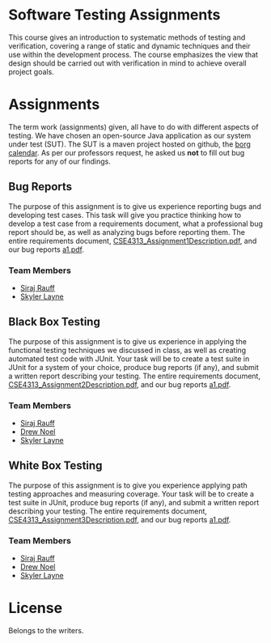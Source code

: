Software Testing Assignments
============================

This course gives an introduction to systematic methods of testing and verification,
covering a range of static and dynamic techniques and their use within the development
process. The course emphasizes the view that design should be carried out with
verification in mind to achieve overall project goals.  

# Assignments

The term work (assignments) given, all have to do with different aspects of testing. We have chosen an open-source Java application as our system under test (SUT). The SUT is a maven project hosted on github, the [borg calendar](https://github.com/mikeberger/borg_calendar). As per our professors request, he asked us **not** to fill out bug reports for any of our findings.

## Bug Reports

The purpose of this assignment is to give us experience reporting bugs and developing test cases. This task will give you practice thinking how to develop a test case from a requirements document, what a professional bug report should be, as well as analyzing bugs before reporting them. The entire requirements document, [CSE4313_Assignment1Description.pdf](bug-reports/docs/CSE4313_Assignment1Description.pdf), and our bug reports [a1.pdf](bug-reports/docs/a1.pdf).

### Team Members
- [Siraj Rauff](https://www.github.com/sirajrauff)  
- [Skyler Layne](https://www.github.com/skylerto)  

## Black Box Testing

The purpose of this assignment is to give us experience in applying the functional testing techniques we discussed in class, as well as creating automated test code with JUnit. Your task will be to create a test suite in JUnit for a system of your choice, produce bug reports (if any), and submit a written report describing your testing. The entire requirements document, [CSE4313_Assignment2Description.pdf](black-box/docs/CSE4313_Assignment2Description.pdf), and our bug reports [a1.pdf](black-box/docs/Report.pdf).

### Team Members
- [Siraj Rauff](https://www.github.com/sirajrauff)  
- [Drew Noel](https://www.github.com/drewmnoel)  
- [Skyler Layne](https://www.github.com/skylerto)  

## White Box Testing

The purpose of this assignment is to give you experience applying path testing approaches and measuring coverage. Your task will be to create a test suite in JUnit, produce bug reports (if any), and submit a written report describing your testing. The entire requirements document, [CSE4313_Assignment3Description.pdf](white-box/docs/CSE4313_Assignment3Description.pdf), and our bug reports [a1.pdf](white-box/docs/Report.pdf).

### Team Members
- [Siraj Rauff](https://www.github.com/sirajrauff)  
- [Drew Noel](https://www.github.com/drewmnoel)  
- [Skyler Layne](https://www.github.com/skylerto)  


# License

Belongs to the writers.
